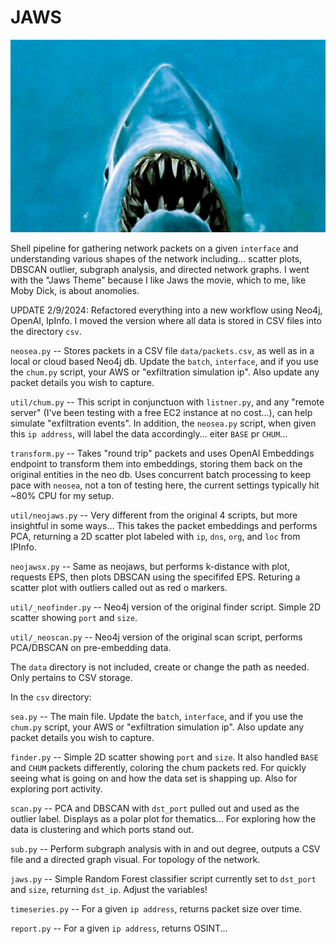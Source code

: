 # JAWS
![hehe](/assets/ohey.jpeg)

Shell pipeline for gathering network packets on a given `interface` and understanding various shapes of the network including... scatter plots, DBSCAN outlier, subgraph analysis, and directed network graphs. I went with the "Jaws Theme" because I like Jaws the movie, which to me, like Moby Dick, is about anomolies.

UPDATE 2/9/2024: Refactored everything into a new workflow using Neo4j, OpenAI, IpInfo. I moved the version where all data is stored in CSV files into the directory `csv`.

`neosea.py` -- Stores packets in a CSV file `data/packets.csv`, as well as in a local or cloud based Neo4j db. Update the `batch`, `interface`, and if you use the `chum.py` script, your AWS or "exfiltration simulation ip". Also update any packet details you wish to capture.

`util/chum.py` -- This script in conjunctuon with `listner.py`, and any "remote server" (I've been testing with a free EC2 instance at no cost...), can help simulate "exfiltration events". In addition, the `neosea.py` script, when given this `ip address`, will label the data accordingly... eiter `BASE` pr `CHUM`...

`transform.py` -- Takes "round trip" packets and uses OpenAI Embeddings endpoint to transform them into embeddings, storing them back on the original entities in the neo db. Uses concurrent batch processing to keep pace with `neosea`, not a ton of testing here, the current settings typically hit ~80% CPU for my setup.

`util/neojaws.py` -- Very different from the original 4 scripts, but more insightful in some ways... This takes the packet embeddings and performs PCA, returning a 2D scatter plot labeled with `ip`, `dns`, `org`, and `loc` from IPInfo.

`neojawsx.py` -- Same as neojaws, but performs k-distance with plot, requests EPS, then plots DBSCAN using the specififed EPS. Returing a scatter plot with outliers called out as red o markers.

`util/_neofinder.py` -- Neo4j version of the original finder script. Simple 2D scatter showing `port` and `size`.

`util/_neoscan.py` -- Neo4j version of the original scan script, performs PCA/DBSCAN on pre-embedding data.

The `data` directory is not included, create or change the path as needed. Only pertains to CSV storage.

In the `csv` directory:

`sea.py` -- The main file. Update the `batch`, `interface`, and if you use the `chum.py` script, your AWS or "exfiltration simulation ip". Also update any packet details you wish to capture.

`finder.py` -- Simple 2D scatter showing `port` and `size`. It also handled `BASE` and `CHUM` packets differently, coloring the chum packets red. For quickly seeing what is going on and how the data set is shapping up. Also for exploring port activity.

`scan.py` -- PCA and DBSCAN with `dst_port` pulled out and used as the outlier label. Displays as a polar plot for thematics... For exploring how the data is clustering and which ports stand out.

`sub.py` -- Perform subgraph analysis with in and out degree, outputs a CSV file and a directed graph visual. For topology of the network.

`jaws.py` -- Simple Random Forest classifier script currently set to `dst_port` and `size`, returning `dst_ip`. Adjust the variables!

`timeseries.py` -- For a given `ip address`, returns packet size over time.

`report.py` -- For a given `ip address`, returns OSINT...

